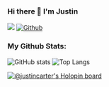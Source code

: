 ### Hi there 👋 I'm Justin

![](https://visitor-badge.laobi.icu/badge?page_id=Justinmemphis.Justinmemphis)
[![Github](https://img.shields.io/github/followers/Justinmemphis?label=Follow&style=social)](https://github.com/Justinmemphis)

<!--
**Justinmemphis/Justinmemphis** is a ✨ _special_ ✨ repository because its `README.md` (this file) appears on your GitHub profile.

Here are some ideas to get you started:

- 🔭 I’m currently working on ...
- 🌱 I’m currently learning ...
- 👯 I’m looking to collaborate on ...
- 🤔 I’m looking for help with ...
- 💬 Ask me about ...
- 📫 How to reach me: ...
- 😄 Pronouns: ...
- ⚡ Fun fact: ...

example post how to do: https://dev.to/charalambosioannou/create-a-dynamic-github-profile-readme-il5
example cool-looking post: https://github.com/nishant-666

-->

### My Github Stats:
![GitHub stats](https://github-readme-stats-drab-beta.vercel.app//api?username=Justinmemphis&show_icons=true&theme=tokyonight)
![Top Langs](https://github-readme-stats-drab-beta.vercel.app/api/top-langs/?username=Justinmemphis&theme=tokyonight)

[![@justincarter's Holopin board](https://holopin.me/justincarter)](https://holopin.io/@justincarter)
